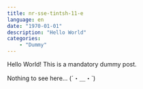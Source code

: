 ```yaml
---
title: nr-sse-tintsh-11-e
language: en
date: "1970-01-01"
description: "Hello World"
categories:
    - "Dummy"
---
```


Hello World! This is a mandatory dummy post.

Nothing to see here... (´・＿・`)
